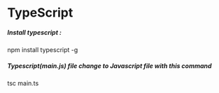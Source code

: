 # TypeScript
##### Install typescript :  
npm install typescript -g
##### Typescript(main.js) file change to Javascript file with this command  
tsc main.ts
